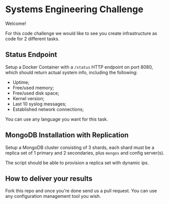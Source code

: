 # Systems Engineering Challenge

Welcome!

For this code challenge we would like to see you create infrastructure as code for 2 different tasks.


## Status Endpoint

Setup a Docker Container with a `/status` HTTP endpoint on port 8080, which should return actual system info, including the following:

- Uptime;
- Free/used memory;
- Free/used disk space;
- Kernel version;
- Last 10 syslog messages;
- Established network connections;

You can use any language you want for this task.


## MongoDB Installation with Replication

Setup a MongoDB cluster consisting of 3 shards, each shard must be a replica set of 1 primary and 2 secondaries, plus `mongos` and config server(s).

The script should be able to provision a replica set with dynamic ips.


## How to deliver your results

Fork this repo and once you're done send us a pull request. You can use any configuration management tool you wish.

